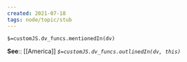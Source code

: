 ```yaml
---
created: 2021-07-18
tags: node/topic/stub
---
```

`$=customJS.dv_funcs.mentionedIn(dv)`


**See**:: [[America]]
*`$=customJS.dv_funcs.outlinedIn(dv, this)`*
